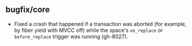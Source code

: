 ## bugfix/core

* Fixed a crash that happened if a transaction was aborted (for example,
  by fiber yield with MVCC off) while the space's `on_replace` or
  `before_replace` trigger was running (gh-8027).
